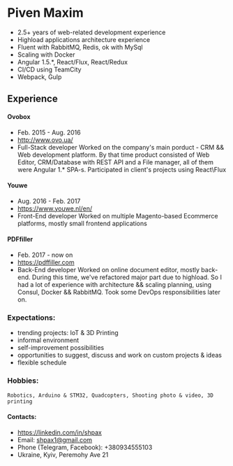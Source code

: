 # Piven Maxim

* 2.5+ years of web-related development experience
* Highload applications architecture experience
* Fluent with RabbitMQ, Redis, ok with MySql
* Scaling with Docker
* Angular 1.5.*, React/Flux, React/Redux
* CI/CD using TeamCity
* Webpack, Gulp

## Experience
#### Ovobox
* Feb. 2015 - Aug. 2016
* http://www.ovo.ua/
* Full-Stack developer
Worked on the company's main porduct - CRM && Web development platform. By that time product consisted of Web Editor, CRM/Database with REST API and a File manager, all of them were Angular 1.* SPA-s. Participated in client's projects using React\Flux

#### Youwe
* Aug. 2016 - Feb. 2017
* https://www.youwe.nl/en/
* Front-End developer
Worked on multiple Magento-based Ecommerce platforms, mostly small frontend applications

#### PDFfiller
* Feb. 2017 - now on
* https://pdffiller.com
* Back-End developer
Worked on online document editor, mostly back-end. During this time, we've refactored major part due to highload. So I had a lot of experience with architecture && scaling planning, using Consul, Docker && RabbitMQ. Took some DevOps responsibilities later on.

### Expectations:
* trending projects: IoT & 3D Printing
* informal environment
* self-improvement possibilities
* opportunities to suggest, discuss and work on custom projects & ideas
* flexible schedule

### Hobbies:
    Robotics, Arduino & STM32, Quadcopters, Shooting photo & video, 3D printing
    
#### Contacts:
* https://linkedin.com/in/shpax
* Email: shpax1@gmail.com
* Phone (Telegram, Facebook): +380934555103
* Ukraine, Kyiv, Peremohy Ave 21
